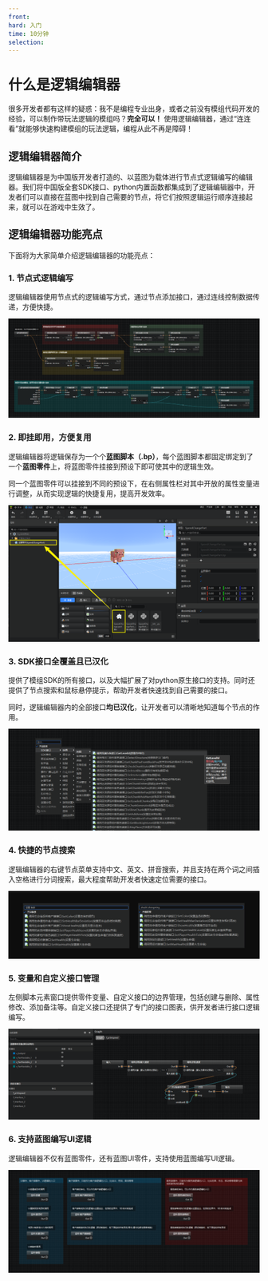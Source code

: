 ```yaml
---
front:
hard: 入门
time: 10分钟
selection:
---
```


# 什么是逻辑编辑器

很多开发者都有这样的疑惑：我不是编程专业出身，或者之前没有模组代码开发的经验，可以制作带玩法逻辑的模组吗？**完全可以！** 使用逻辑编辑器，通过“连连看”就能够快速构建模组的玩法逻辑，编程从此不再是障碍！

## 逻辑编辑器简介

逻辑编辑器是为中国版开发者打造的、以蓝图为载体进行节点式逻辑编写的编辑器。我们将中国版全套SDK接口、python内置函数都集成到了逻辑编辑器中，开发者们可以直接在蓝图中找到自己需要的节点，将它们按照逻辑运行顺序连接起来，就可以在游戏中生效了。

## 逻辑编辑器功能亮点

下面将为大家简单介绍逻辑编辑器的功能亮点：

### 1. 节点式逻辑编写

逻辑编辑器使用节点式的逻辑编写方式，通过节点添加接口，通过连线控制数据传递，方便快捷。

![](./images/new_docs/A1.png)

### 2. 即挂即用，方便复用

逻辑编辑器将逻辑保存为一个个**蓝图脚本（.bp）**，每个蓝图脚本都固定绑定到了一个**蓝图零件**上，将蓝图零件挂接到预设下即可使其中的逻辑生效。

同一个蓝图零件可以挂接到不同的预设下，在右侧属性栏对其中开放的属性变量进行调整，从而实现逻辑的快捷复用，提高开发效率。

![](./images/new_docs/A2.png)

### 3. SDK接口全覆盖且已汉化

提供了模组SDK的所有接口，以及大幅扩展了对python原生接口的支持。同时还提供了节点搜索和鼠标悬停提示，帮助开发者快速找到自己需要的接口。

同时，逻辑编辑器内的全部接口**均已汉化**，让开发者可以清晰地知道每个节点的作用。

![](./images/new_docs/A3.png)

### 4. 快捷的节点搜索

逻辑编辑器的右键节点菜单支持中文、英文、拼音搜索，并且支持在两个词之间插入空格进行分词搜索，最大程度帮助开发者快速定位需要的接口。

![](./images/new_docs/A5.png)

### 5. 变量和自定义接口管理

左侧脚本元素窗口提供零件变量、自定义接口的边界管理，包括创建与删除、属性修改、添加备注等。自定义接口还提供了专门的接口图表，供开发者进行接口逻辑编写。

![](./images/new_docs/A4.png)

### 6. 支持蓝图编写UI逻辑

逻辑编辑器不仅有蓝图零件，还有蓝图UI零件，支持使用蓝图编写UI逻辑。

![](./images/new_docs/A6.png)

















